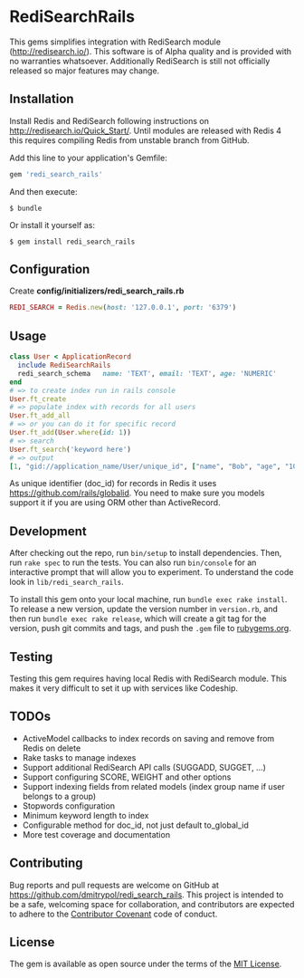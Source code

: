 # RediSearchRails

This gems simplifies integration with RediSearch module (http://redisearch.io/).  This software is of Alpha quality and is provided with no warranties whatsoever.  Additionally RediSearch is still not officially released so major features may change.  

## Installation

Install Redis and RediSearch following instructions on http://redisearch.io/Quick_Start/.  Until modules are released with Redis 4 this requires compiling Redis from unstable branch from GitHub.  

Add this line to your application's Gemfile:

```ruby
gem 'redi_search_rails'
```

And then execute:

    $ bundle

Or install it yourself as:

    $ gem install redi_search_rails

## Configuration

Create **config/initializers/redi_search_rails.rb**

```ruby
REDI_SEARCH = Redis.new(host: '127.0.0.1', port: '6379')
```

## Usage

```ruby
class User < ApplicationRecord
  include RediSearchRails
  redi_search_schema   name: 'TEXT', email: 'TEXT', age: 'NUMERIC'
end
# => to create index run in rails console
User.ft_create
# => populate index with records for all users
User.ft_add_all
# => or you can do it for specific record
User.ft_add(User.where(id: 1))
# => search
User.ft_search('keyword here')
# => output
[1, "gid://application_name/User/unique_id", ["name", "Bob", "age", "100"]]
```

As unique identifier (doc_id) for records in Redis it uses https://github.com/rails/globalid.  You need to make sure you models support it if you are using ORM other than ActiveRecord.  

## Development

After checking out the repo, run `bin/setup` to install dependencies. Then, run `rake spec` to run the tests. You can also run `bin/console` for an interactive prompt that will allow you to experiment.  To understand the code look in `lib/redi_search_rails`.

To install this gem onto your local machine, run `bundle exec rake install`. To release a new version, update the version number in `version.rb`, and then run `bundle exec rake release`, which will create a git tag for the version, push git commits and tags, and push the `.gem` file to [rubygems.org](https://rubygems.org).

## Testing

Testing this gem requires having local Redis with RediSearch module.  This makes it very difficult to set it up with services like Codeship.  

## TODOs

* ActiveModel callbacks to index records on saving and remove from Redis on delete
* Rake tasks to manage indexes
* Support additional RediSearch API calls (SUGGADD, SUGGET, ...)
* Support configuring SCORE, WEIGHT and other options
* Support indexing fields from related models (index group name if user belongs to a group)
* Stopwords configuration
* Minimum keyword length to index
* Configurable method for doc_id, not just default to_global_id
* More test coverage and documentation

## Contributing

Bug reports and pull requests are welcome on GitHub at https://github.com/dmitrypol/redi_search_rails. This project is intended to be a safe, welcoming space for collaboration, and contributors are expected to adhere to the [Contributor Covenant](http://contributor-covenant.org) code of conduct.

## License

The gem is available as open source under the terms of the [MIT License](http://opensource.org/licenses/MIT).

